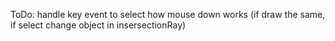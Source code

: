 ToDo: 
handle key event to select how mouse down works (if draw the same, if select change object in insersectionRay)
